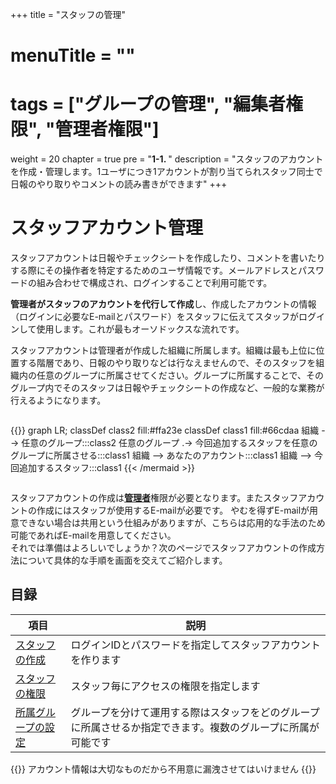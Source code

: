 +++
title = "スタッフの管理"
# menuTitle = ""
# tags = ["グループの管理", "編集者権限", "管理者権限"]
weight = 20
chapter = true
pre = "<b>1-1. </b>"
description = "スタッフのアカウントを作成・管理します。1ユーザにつき1アカウントが割り当てられスタッフ同士で日報のやり取りやコメントの読み書きができます"
+++

# スタッフアカウント管理

スタッフアカウントは日報やチェックシートを作成したり、コメントを書いたりする際にその操作者を特定するためのユーザ情報です。メールアドレスとパスワードの組み合わせで構成され、ログインすることで利用可能です。  

**管理者がスタッフのアカウントを代行して作成**し、作成したアカウントの情報（ログインに必要なE-mailとパスワード）をスタッフに伝えてスタッフがログインして使用します。これが最もオーソドックスな流れです。

スタッフアカウントは管理者が作成した組織に所属します。組織は最も上位に位置する階層であり、日報のやり取りなどは行なえませんので、そのスタッフを組織内の任意のグループに所属させてください。グループに所属することで、そのグループ内でそのスタッフは日報やチェックシートの作成など、一般的な業務が行えるようになります。

<div style="overflow:scroll">

{{<mermaid align="center">}}
graph LR;
  classDef class2 fill:#ffa23e
  classDef class1 fill:#66cdaa
  組織 --> 任意のグループ:::class2
  任意のグループ .-> 今回追加するスタッフを任意のグループに所属させる:::class1
  組織 --> あなたのアカウント:::class1
  組織 --> 今回追加するスタッフ:::class1
{{< /mermaid >}}

</div>

スタッフアカウントの作成は[**管理者**](/org/staff/rank/)権限が必要となります。またスタッフアカウントの作成にはスタッフが使用するE-mailが必要です。
やむを得ずE-mailが用意できない場合は共用という仕組みがありますが、こちらは応用的な手法のため可能であればE-mailを用意してください。  
それでは準備はよろしいでしょうか？次のページでスタッフアカウントの作成方法について具体的な手順を画面を交えてご紹介します。

## 目録

|項目|説明|
|---|---|
|[スタッフの作成](/org/staff/make/)|ログインIDとパスワードを指定してスタッフアカウントを作ります|
|[スタッフの権限](/org/staff/rank/)|スタッフ毎にアクセスの権限を指定します|
|[所属グループの設定](/org/staff/assign/)|グループを分けて運用する際はスタッフをどのグループに所属させるか指定できます。複数のグループに所属が可能です|

{{<alice pos="right" icon="here">}}
アカウント情報は大切なものだから不用意に漏洩させてはいけません
{{</alice>}}
